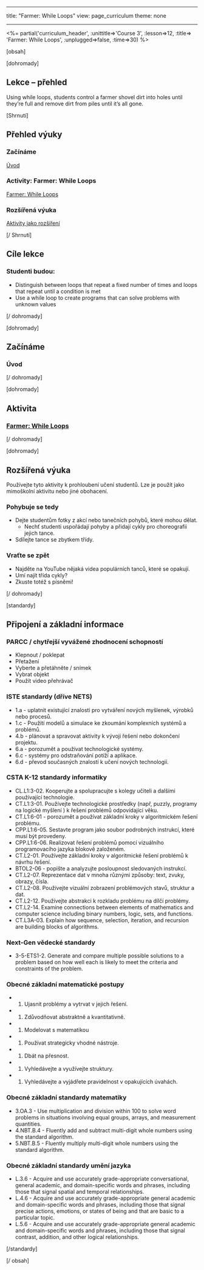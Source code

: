 * * *

title: "Farmer: While Loops" view: page_curriculum theme: none

* * *

<%= partial('curriculum_header', :unittitle=>'Course 3', :lesson=>12, :title=> 'Farmer: While Loops', :unplugged=>false, :time=>30) %>

[obsah]

[dohromady]

## Lekce – přehled

Using while loops, students control a farmer shovel dirt into holes until they’re full and remove dirt from piles until it’s all gone.

[Shrnutí]

## Přehled výuky

### **Začínáme**

[Úvod](#GetStarted)   


### **Activity: Farmer: While Loops**

[Farmer: While Loops](#Activity)

### **Rozšířená výuka**

[Aktivity jako rozšíření](#Extended)

[/ Shrnutí]

## Cíle lekce

### Studenti budou:

  * Distinguish between loops that repeat a fixed number of times and loops that repeat until a condition is met
  * Use a while loop to create programs that can solve problems with unknown values

[/ dohromady]

[dohromady]

## Začínáme

### <a name="GetStarted"></a> Úvod

[/ dohromady]

[dohromady]

## Aktivita

### <a name="Activity"></a> [Farmer: While Loops](http://learn.letron.vip/s/course3/stage/12/puzzle/1)

[/ dohromady]

<!--(this is left in here as an example of how to include an image in Markdown)
![](binaryphoto.png) -->

[dohromady]

## Rozšířená výuka

<a name="Extended"></a>Používejte tyto aktivity k prohloubení učení studentů. Lze je použít jako mimoškolní aktivitu nebo jiné obohacení.

### Pohybuje se tedy

  * Dejte studentům fotky z akcí nebo tanečních pohybů, které mohou dělat. 
      * Nechť studenti uspořádají pohyby a přidají cykly pro choreografii jejich tance.
  * Sdílejte tance se zbytkem třídy.

### Vraťte se zpět

  * Najděte na YouTube nějaká videa populárních tanců, které se opakují.
  * Umí najít třída cykly?
  * Zkuste totéž s písněmi! 

[/ dohromady]

[standardy]

## Připojení a základní informace

### PARCC / chytřejší vyvážené zhodnocení schopností

  * Klepnout / poklepat
  * Přetažení
  * Vyberte a přetáhněte / snímek
  * Vybrat objekt
  * Použít video přehrávač

### ISTE standardy (dříve NETS)

  * 1.a - uplatnit existující znalosti pro vytváření nových myšlenek, výrobků nebo procesů.
  * 1.c - Použití modelů a simulace ke zkoumání komplexních systémů a problémů.
  * 4.b - plánovat a spravovat aktivity k vývoji řešení nebo dokončení projektu.
  * 6.a - porozumět a používat technologické systémy.
  * 6.c - systémy pro odstraňování potíží a aplikace.
  * 6.d - převod současných znalostí k učení nových technologií. 

### CSTA K-12 standardy informatiky

  * CL.L1:3-02. Kooperujte a spolupracujte s kolegy učiteli a dalšími používající technologie.
  * CT.L1:3-01. Používejte technologické prostředky (např, puzzly, programy na logické myšlení ) k řešení problémů odpovídající věku.
  * CT.L1:6-01 - porozumět a používat základní kroky v algoritmickém řešení problému.
  * CPP.L1:6-05. Sestavte program jako soubor podrobných instrukcí, které musí být provedeny.
  * CPP.L1:6-06. Realizovat řešení problémů pomocí vizuálního programovacího jazyka blokově založeném.
  * CT.L2-01. Používejte základní kroky v algoritmické řešení problémů k návrhu řešení.
  * BTOL2-06 - popište a analyzujte posloupnost sledovaných instrukcí.
  * CT.L2-07. Reprezentace dat v mnoha různými způsoby: text, zvuky, obrazy, čísla.
  * CT.L2-08. Používejte vizuální zobrazení problémových stavů, struktur a dat.
  * CT.L2-12. Používejte abstrakci k rozkladu problému na dílčí problémy. 
  * CT.L2-14. Examine connections between elements of mathematics and computer science including binary numbers, logic, sets, and functions. 
  * CT.L3A-03. Explain how sequence, selection, iteration, and recursion are building blocks of algorithms.

### Next-Gen vědecké standardy

  * 3-5-ETS1-2. Generate and compare multiple possible solutions to a problem based on how well each is likely to meet the criteria and constraints of the problem. 

### Obecné základní matematické postupy

  *   1. Ujasnit problémy a vytrvat v jejich řešení.
  *   1. Zdůvodňovat abstraktně a kvantitativně.
  *   1. Modelovat s matematikou
  *   1. Používat strategicky vhodné nástroje.
  *   1. Dbát na přesnost.
  *   1. Vyhledávejte a využívejte struktury.
  *   1. Vyhledávejte a vyjádřete pravidelnost v opakujících úvahách.

### Obecné základní standardy matematiky

  * 3.OA.3 - Use multiplication and division within 100 to solve word problems in situations involving equal groups, arrays, and measurement quantities.
  * 4.NBT.B.4 - Fluently add and subtract multi-digit whole numbers using the standard algorithm.
  * 5.NBT.B.5 - Fluently multiply multi-digit whole numbers using the standard algorithm.

### Obecné základní standardy umění jazyka

  * L.3.6 - Acquire and use accurately grade-appropriate conversational, general academic, and domain-specific words and phrases, including those that signal spatial and temporal relationships.
  * L.4.6 - Acquire and use accurately grade-appropriate general academic and domain-specific words and phrases, including those that signal precise actions, emotions, or states of being and that are basic to a particular topic.
  * L.5.6 - Acquire and use accurately grade-appropriate general academic and domain-specific words and phrases, including those that signal contrast, addition, and other logical relationships.

[/standardy]

[/ obsah]

<link rel="stylesheet" type="text/css" href="../docs/morestyle.css" />